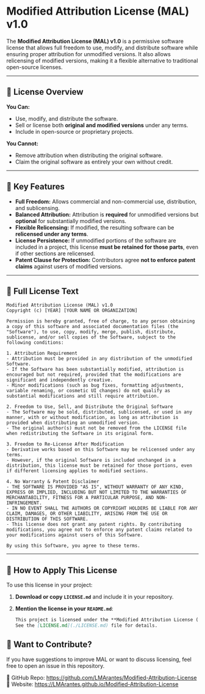 # Modified Attribution License (MAL) v1.0  

The **Modified Attribution License (MAL) v1.0** is a permissive software license that allows full freedom to use, modify, and distribute software while ensuring proper attribution for unmodified versions. It also allows relicensing of modified versions, making it a flexible alternative to traditional open-source licenses.

---

## 📜 License Overview  

**You Can:**  
- Use, modify, and distribute the software.  
- Sell or license both **original and modified versions** under any terms.  
- Include in open-source or proprietary projects.  

**You Cannot:**  
- Remove attribution when distributing the original software.  
- Claim the original software as entirely your own without credit.  

---

## 📌 Key Features  

- **Full Freedom:** Allows commercial and non-commercial use, distribution, and sublicensing.  
- **Balanced Attribution:** Attribution is **required** for unmodified versions but **optional** for substantially modified versions.  
- **Flexible Relicensing:** If modified, the resulting software can be **relicensed under any terms**.  
- **License Persistence:** If unmodified portions of the software are included in a project, this license **must be retained for those parts**, even if other sections are relicensed.  
- **Patent Clause for Protection:** Contributors agree **not to enforce patent claims** against users of modified versions.  

---

## 📖 Full License Text  

```
Modified Attribution License (MAL) v1.0  
Copyright (c) [YEAR] [YOUR NAME OR ORGANIZATION]  

Permission is hereby granted, free of charge, to any person obtaining a copy of this software and associated documentation files (the "Software"), to use, copy, modify, merge, publish, distribute, sublicense, and/or sell copies of the Software, subject to the following conditions:  

1. Attribution Requirement  
- Attribution must be provided in any distribution of the unmodified Software.  
- If the Software has been substantially modified, attribution is encouraged but not required, provided that the modifications are significant and independently creative.  
- Minor modifications (such as bug fixes, formatting adjustments, variable renaming, or cosmetic UI changes) do not qualify as substantial modifications and still require attribution.  

2. Freedom to Use, Sell, and Distribute the Original Software  
- The Software may be sold, distributed, sublicensed, or used in any manner, with or without modification, as long as attribution is provided when distributing an unmodified version.  
- The original author(s) must not be removed from the LICENSE file when redistributing the Software in its original form.  

3. Freedom to Re-License After Modification  
- Derivative works based on this Software may be relicensed under any terms.  
- However, if the original Software is included unchanged in a distribution, this license must be retained for those portions, even if different licensing applies to modified sections.  

4. No Warranty & Patent Disclaimer  
- THE SOFTWARE IS PROVIDED "AS IS", WITHOUT WARRANTY OF ANY KIND, EXPRESS OR IMPLIED, INCLUDING BUT NOT LIMITED TO THE WARRANTIES OF MERCHANTABILITY, FITNESS FOR A PARTICULAR PURPOSE, AND NON-INFRINGEMENT.  
- IN NO EVENT SHALL THE AUTHORS OR COPYRIGHT HOLDERS BE LIABLE FOR ANY CLAIM, DAMAGES, OR OTHER LIABILITY, ARISING FROM THE USE OR DISTRIBUTION OF THIS SOFTWARE.  
- This license does not grant any patent rights. By contributing modifications, you agree not to enforce any patent claims related to your modifications against users of this Software.  

By using this Software, you agree to these terms.  
```

---

## 📌 How to Apply This License  
To use this license in your project:  

1. **Download or copy `LICENSE.md`** and include it in your repository.  
2. **Mention the license in your `README.md`**:

   ```md
   This project is licensed under the **Modified Attribution License (MAL) v1.0**.  
   See the [LICENSE.md](./LICENSE.md) file for details.
   ```

## 📢 Want to Contribute?
If you have suggestions to improve MAL or want to discuss licensing, feel free to open an issue in this repository.

🔗 GitHub Repo: https://github.com/LMArantes/Modified-Attribution-License
🔗 Website: https://LMArantes.github.io/Modified-Attribution-License
